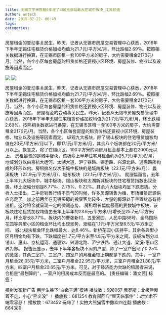 ```yaml
---
title: 无锡百平米房租6年涨了480元涨幅最大在城中板块_江苏频道
author: wetech
date: 2019-02-22- 06:40
tags: 
categories: 
---
```

房屋租金的变动事关民生。昨天，记者从无锡市房屋交易管理中心获悉，2018年下半年无锡住宅租赁价格加权均值为21.7元/平方米/月，环比跌幅2.69%。按照相关数据进行换算，在无锡市区租一套100平方米的房子，大约需要租金2170元/月。当然，各个小区每套房屋的租赁价格还要视小区环境、房屋装修、物业以及设施等因素而定。
<!-- more -->
                
<img align="center" border="0" src="http://p3.ifengimg.com/a/2019_08/8aac910ac8f32b3_size74_w1080_h810.jpg" />
                
<img align="center" border="0" src="http://p2.ifengimg.com/a/2016/0810/204c433878d5cf9size1_w16_h16.png" />
            
房屋租金的变动事关民生。昨天，记者从无锡市房屋交易管理中心获悉，2018年下半年无锡住宅租赁价格加权均值为21.7元/平方米/月，环比跌幅2.69%。按照相关数据进行换算，在无锡市区租一套100平方米的房子，大约需要租金2170元/月。当然，各个小区每套房屋的租赁价格还要视小区环境、房屋装修、物业以及设施等因素而定。
房屋租金的变动事关民生。昨天，记者从无锡市房屋交易管理中心获悉，2018年下半年无锡住宅租赁价格加权均值为21.7元/平方米/月，环比跌幅2.69%。按照相关数据进行换算，在无锡市区租一套100平方米的房子，大约需要租金2170元/月。当然，各个小区每套房屋的租赁价格还要视小区环境、房屋装修、物业以及设施等因素而定。
纵观九大板块，除了锡山板块的住宅租赁加权均值在20元/平方米/月以下，即17.1元/平方米/月，其余八个板块都在20元/平方米/月以上。换言之，除了在锡山区，100平方米的两房月租金基本上都在2000元以上。
房租最贵的是城中板块，该板块上半年住宅月租金约为25.7元/平方米/月，地域划分以由京杭大运河、太湖大道、沪宁铁路、锡澄路、兴源北路、通惠路所构成的环形以内。房租排名仅次于城中板块的是城南板块（23.1元/平方米/月）、蠡溪板块（22.9元/平方米/月）、城东板块（22.1元/平方米/月）。
就涨幅而言，去年上半年九大板块中，城中板块、锡山板块和太湖新城板块的住宅租赁指数出现涨势。环比涨幅分别是8.77%、2.75%、0.22%。其余六大板块均呈下跌态势。分析人士指出，二手房销售行情不景气的时候，许多房源转售为租，市场租赁房源供应充足了。加之前两年在无锡买房的投资客比较多，大量的房源处于空置状态有待出租，这时租金就呈现一定的微调态势。
房租增长幅度最高的要数城中板块，该板块住宅租赁加权均值由去年上半年的23.6元/平方米/月增长至25.7元/平方米/月，环比增长8.77%。板块内的曹张新村、五爱家园、人民中路88号、金马国际花园等典型小区的租金环比均出现涨势，涨幅在1.1元/平方米至6.5元/平方米之间。
城北板块租金环比跌幅最大，达8.46%。新桥花园小区持平，其余各典型小区月租金均有下跌，下跌幅度在1.7元/平方米至4.8元/平方米之间。该板块划分以锡山、惠山、京杭运河、通惠路、兴源北路、沪宁铁路、通江大道、梁溪-惠山区界为界。
报告还显示，去年下半年各板块不同的户型，除了一室户出现了0.25%的微涨，其余二室户、三室户、四室户的月租金较上期都是下跌的。其中，一室户月租金26.05元/平方米，二室户月租金22.95元/平方米，三室户月租金21.86元/平方米，四室户月租金20.65元/平方米。可见，对于经济能力欠缺的租房者来说，合租是“最划算的”，一室户的租房成本反而是最高的。
[责任编辑：潘文茜]
标签：
 
 
             
椰树发布新广告 用学生换下“白嫩丰满”模特
播放数：698967
俄罗斯：北极熊赖着不走，小心“熊出没” ！
播放数：681254
教育部回应“翟天临事件”：对学术不端零容忍！
播放数：673452
玩嗨了！实拍大熊猫雪中撒欢四连翻
播放数：664389

